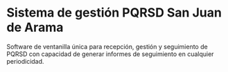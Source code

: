 # Sistema de gestión PQRSD San Juan de Arama
Software de ventanilla única para recepción, gestión y seguimiento de PQRSD con capacidad de generar informes de seguimiento en cualquier periodicidad.
